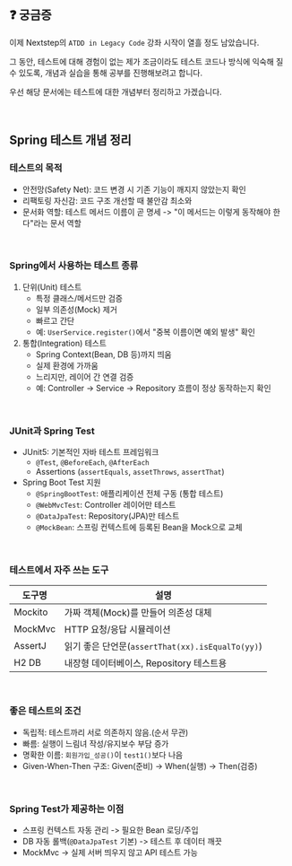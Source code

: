 ## ❓ 궁금증

이제 Nextstep의 `ATDD in Legacy Code` 강좌 시작이 열흘 정도 남았습니다.

그 동안, 테스트에 대해 경험이 없는 제가 조금이라도 테스트 코드나 방식에 익숙해 질 수 있도록, 개념과 실습을 통해 공부를 진행해보려고 합니다.

우선 해당 문서에는 테스트에 대한 개념부터 정리하고 가겠습니다.

<br />

## Spring 테스트 개념 정리

### 테스트의 목적

- 안전망(Safety Net): 코드 변경 시 기존 기능이 깨지지 않았는지 확인
- 리팩토링 자신감: 코드 구조 개선할 때 불안감 최소와
- 문서화 역할: 테스트 메서드 이름이 곧 명세 -> "이 메서드는 이렇게 동작해야 한다"라는 문서 역할

<br />

### Spring에서 사용하는 테스트 종류

1. 단위(Unit) 테스트
    - 특정 클래스/메서드만 검증
    - 일부 의존성(Mock) 제거
    - 빠르고 간단
    - 예: `UserService.register()`에서 "중복 이름이면 예외 발생" 확인
2. 통합(Integration) 테스트
    - Spring Context(Bean, DB 등)까지 띄움
    - 실제 환경에 가까움
    - 느리지만, 레이어 간 연결 검증
    - 예: Controller -> Service -> Repository 흐름이 정상 동작하는지 확인

<br />

### JUnit과 Spring Test

- JUnit5: 기본적인 자바 테스트 프레임워크
    - `@Test`, `@BeforeEach`, `@AfterEach`
    - Assertions (`assertEquals`, `assetThrows`, `assertThat`)
- Spring Boot Test 지원
    - `@SpringBootTest`: 애플리케이션 전체 구동 (통합 테스트)
    - `@WebMvcTest`: Controller 레이어만 테스트
    - `@DataJpaTest`: Repository(JPA)만 테스트
    - `@MockBean`: 스프링 컨텍스트에 등록된 Bean을 Mock으로 교체

<br />

### 테스트에서 자주 쓰는 도구

| 도구명 | 설명 |
| --- | --- |
| Mockito | 가짜 객체(Mock)를 만들어 의존성 대체 |
| MockMvc | HTTP 요청/응답 시뮬레이션 |
| AssertJ | 읽기 좋은 단언문(`assertThat(xx).isEqualTo(yy)`)
| H2 DB | 내장형 데이터베이스, Repository 테스트용 |

<br />

### 좋은 테스트의 조건

- 독립적: 테스트까리 서로 의존하지 않음.(순서 무관)
- 빠름: 실행이 느림녀 작성/유지보수 부담 증가
- 명확한 이름: `회원가입_성공()`이 `test1()`보다 나음
- Given-When-Then 구조: Given(준비) -> When(실행) -> Then(검증)

<br />

### Spring Test가 제공하는 이점

- 스프링 컨텍스트 자동 관리 -> 필요한 Bean 로딩/주입
- DB 자동 롤백(`@DataJpaTest` 기본) -> 테스트 후 데이터 깨끗
- MockMvc -> 실제 서버 띄우지 않고 API 테스트 가능
